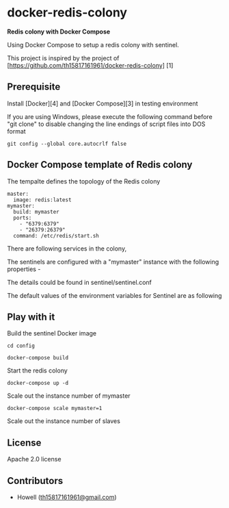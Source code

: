 # docker-redis-colony 
**Redis colony with Docker Compose** 

Using Docker Compose to setup a redis colony with sentinel.

This project is inspired by the project of [https://github.com/th15817161961/docker-redis-colony] [1]

## Prerequisite

Install [Docker][4] and [Docker Compose][3] in testing environment

If you are using Windows, please execute the following command before "git clone" to disable changing the line endings of script files into DOS format

```
git config --global core.autocrlf false
```

## Docker Compose template of Redis colony

The tempalte defines the topology of the Redis colony

```
master:
  image: redis:latest
mymaster:
  build: mymaster
  ports:
    - "6379:6379"
    - "26379:26379"
  command: /etc/redis/start.sh
```

There are following services in the colony,

The sentinels are configured with a "mymaster" instance with the following properties -

The details could be found in sentinel/sentinel.conf

The default values of the environment variables for Sentinel are as following

## Play with it

Build the sentinel Docker image

```
cd config
```

```
docker-compose build
```

Start the redis colony

```
docker-compose up -d
```

Scale out the instance number of mymaster

```
docker-compose scale mymaster=1
```

Scale out the instance number of slaves


## License

Apache 2.0 license 

## Contributors

* Howell (<th15817161961@gmail.com>)

